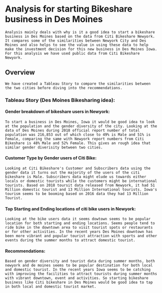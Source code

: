 # Analysis for starting Bikeshare business in Des Moines

    Analysis mainly deals with why is it a good idea to start a bikeshare business in Des Moines based on the data from Citi Bikeshare Newyork. It compares some of the similarities between Newyork City and Des Moines and also helps to see the value in using these data to help make the investment decision for this new business in Des Moines Iowa. For this analysis we have used public data from Citi Bikeshare Newyork. 

## Overview

    We have created a Tableau Story to compare the similarities between the two cities before diving into the recommendations.

### Tableau Story (Des Moines Bikesharing idea):

#### Gender breakdown of bikeshare users in Newyork:
    
    To start a business in Des Moines, Iowa it would be good idea to look at the population and the gender diversity of the city. Looking at the data of Des Moines during 2018 official report number of total population was 216,853 out of which close to 49% is Male and 51% is Female, comparing the same with Newyork report numbers from Citi Bikeshare is 48% Male and 52% Female. This gives an rough idea that similar gender diverisity between two cities.

#### Customer Type by Gender users of Citi Bike:

    Looking at Citi Bikeshare's Customer and Subscribers data using the gender data it turns out the majority of the users of the citi bikeshare is Male. Subscribers data might elude us towards either locals or domestic tourists while the customers might be international tourists. Based on 2018 toursit data released from Newyork, it had 51 Million domestic tourist and 13 Million International tourists. Iowa's tourism seems to be booming based on 2016 data they had 13 Million Tourist.

#### Top Starting and Ending locations of citi bike users in Newyork:

    Looking at the bike users data it seems dowtown seems to be popular location for both starting and ending locations. Seems people tend to ride bike in the downtown area to visit tourist spots or restaurants or for other activities. In the recent years Des Moines downtown has been more vibrant and popular tourist attraction with sports and other events during the summer months to attract domestic tourist.

#### Recommendations:

    Based on gender diversity and tourist data during summer months, both newyork and de moines seems to be popular destination for both local and domestic tourist. In the recent years Iowa seems to be catching with improving the facilities to attract tourists during summer months with vibrant downtown, event and activities. So starting bikeshare business like Citi bikeshare in Des Moines would be good idea to tap in both local and domestic tourist market. 

